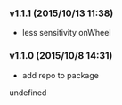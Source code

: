 ### v1.1.1	(2015/10/13 11:38)
* less sensitivity onWheel

### v1.1.0	(2015/10/8 14:31)
* add repo to package

undefined